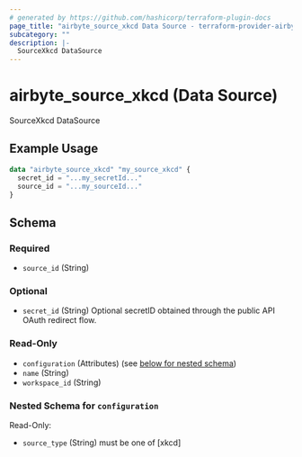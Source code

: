 ```yaml
---
# generated by https://github.com/hashicorp/terraform-plugin-docs
page_title: "airbyte_source_xkcd Data Source - terraform-provider-airbyte"
subcategory: ""
description: |-
  SourceXkcd DataSource
---
```


# airbyte_source_xkcd (Data Source)

SourceXkcd DataSource

## Example Usage

```terraform
data "airbyte_source_xkcd" "my_source_xkcd" {
  secret_id = "...my_secretId..."
  source_id = "...my_sourceId..."
}
```

<!-- schema generated by tfplugindocs -->
## Schema

### Required

- `source_id` (String)

### Optional

- `secret_id` (String) Optional secretID obtained through the public API OAuth redirect flow.

### Read-Only

- `configuration` (Attributes) (see [below for nested schema](#nestedatt--configuration))
- `name` (String)
- `workspace_id` (String)

<a id="nestedatt--configuration"></a>
### Nested Schema for `configuration`

Read-Only:

- `source_type` (String) must be one of [xkcd]


